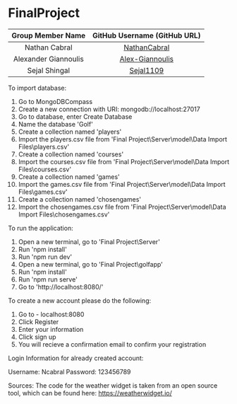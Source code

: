 # FinalProject

| Group Member Name | GitHub Username (GitHub URL)|
| :------------------------:|:--------------------------------------:|
| Nathan Cabral | [NathanCabral](https://github.com/NathanCabral) |
| Alexander Giannoulis | [Alex-Giannoulis](https://github.com/Alex-Giannoulis) |
| Sejal Shingal | [Sejal1109](https://github.com/Sejal1109) |

To import database:

1. Go to MongoDBCompass
2. Create a new connection with URI: mongodb://localhost:27017
3. Go to database, enter Create Database
4. Name the database 'Golf'
5. Create a collection named 'players'
6. Import the players.csv file from 'Final Project\Server\model\Data Import Files\players.csv'
7. Create a collection named 'courses' 
8. Import the courses.csv file from 'Final Project\Server\model\Data Import Files\courses.csv'
9. Create a collection named 'games'
10. Import the games.csv file from 'Final Project\Server\model\Data Import Files\games.csv'
11. Create a collection named 'chosengames'
12. Import the chosengames.csv file from 'Final Project\Server\model\Data Import Files\chosengames.csv'

To run the application:

1. Open a new terminal, go to 'Final Project\Server\'
2. Run 'npm install'
3. Run 'npm run dev'
4. Open a new terminal, go to 'Final Project\golfapp\'
5. Run 'npm install'
6. Run 'npm run serve'
7. Go to 'http://localhost:8080/'

To create a new account please do the following:

1. Go to - localhost:8080
2. Click Register
3. Enter your information
4. Click sign up
5. You will recieve a confirmation email to confirm your registration

Login Information for already created account:

Username: Ncabral
Password: 123456789


Sources:
The code for the weather widget is taken from an open source tool, which can be found here: https://weatherwidget.io/
